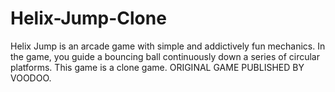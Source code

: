 # Helix-Jump-Clone
Helix Jump is an arcade game with simple and addictively fun mechanics. In the game, you guide a bouncing ball continuously down a series of circular platforms.
This game is a clone game. ORIGINAL GAME PUBLISHED BY VOODOO.

